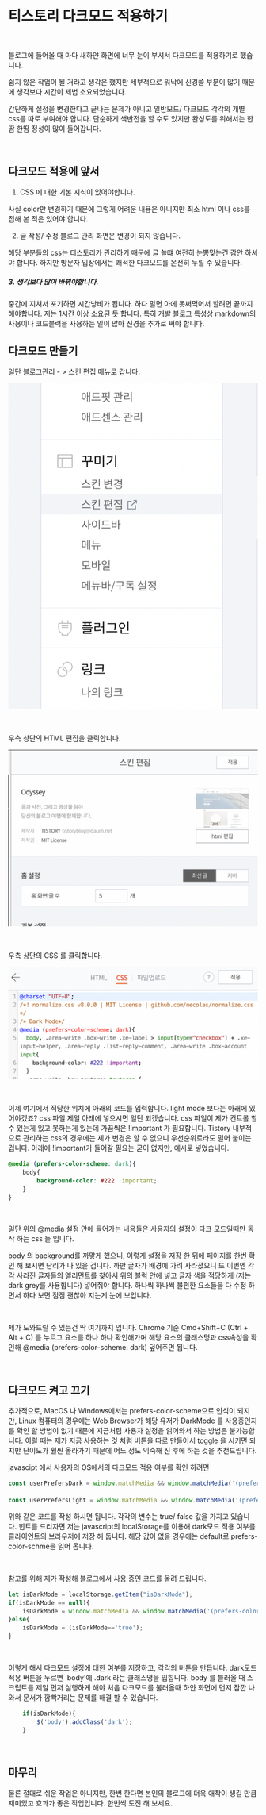 # 티스토리 다크모드 적용하기

​	

블로그에 들어올 때 마다 새하얀 화면에 너무 눈이 부셔서 다크모드를 적용하기로 했습니다.

쉽지 않은 작업이 될 거라고 생각은 했지만 세부적으로 워낙에 신경쓸 부분이 많기 때문에 생각보다 시간이 제법 소요되었습니다.

간단하게 설정을 변경한다고 끝나는 문제가 아니고 일반모드/ 다크모드 각각의 개별 css를 따로 부여해야 합니다. 단순하게 색반전을 할 수도 있지만 완성도를 위해서는 한땀 한땀 정성이 많이 들어갑니다.

​	 

## 다크모드 적용에 앞서

1. CSS 에 대한 기본 지식이 있어야합니다.

사실 color만 변경하기 때문에 그렇게 어려운 내용은 아니지만 최소 html 이나 css를 접해 본 적은 있어야 합니다.

2. 글 작성/ 수정 블로그 관리 화면은 변경이 되지 않습니다.

해당 부분들의 css는 티스토리가 관리하기 때문에 글 쓸떄 여전히 눈뽕맞는건 감안 하셔야 합니다. 하지만 방문자 입장에서는 쾌적한 다크모드를 온전히 누릘 수 있습니다.

##### 3. 생각보다 많이 바꿔야합니다.

중간에 지쳐서 포기하면 시간낭비가 됩니다. 하다 말면 아에 못써먹어서 할려면 끝까지 해야합니다. 저는 1시간 이상 소요된 듯 합니다. 특히 개발 블로그 특성상 markdown의 사용이나 코드블럭을 사용하는 일이 많아 신경을 추가로 써야 합니다.

 

## 다크모드 만들기 

일단 블로그관리 - > 스킨 편집 메뉴로 갑니다.

![img](https://raw.githubusercontent.com/Shane-Park/markdownBlog/master/frontend/HTML-CSS/tistory-dark.assets/img.png)

​	

우측 상단의 HTML 편집을 클릭합니다.

![img](https://raw.githubusercontent.com/Shane-Park/markdownBlog/master/frontend/HTML-CSS/tistory-dark.assets/img-16327139124842.png)

​	

우측 상단의 CSS 를 클릭합니다.

![img](https://raw.githubusercontent.com/Shane-Park/markdownBlog/master/frontend/HTML-CSS/tistory-dark.assets/img-16327139267324.png)

​	

이제 여기에서 적당한 위치에 아래의 코드를 입력합니다. light mode 보다는 아래에 있어야겠죠? css 파일 제일 아래에 넣으시면 일단 되겠습니다. css 파일이 제가 컨트롤 할 수 있는게 있고 못하는게 있는데 가끔씩은 !important 가 필요합니다. Tistory 내부적으로 관리하는 css의 경우에는 제가 변경은 할 수 없으니 우선순위로라도 밀어 붙이는 겁니다. 아래에 !important가 들어갈 필요는 굳이 없지만, 예시로 넣었습니다.

```css
@media (prefers-color-scheme: dark){
	body{
		background-color: #222 !important;
	}
}

```

​	

일단 위의 @media 설정 안에 들어가는 내용들은 사용자의 설정이 다크 모드일때만 동작 하는 css 들 입니다.

body 의 background를 까맣게 했으니, 이렇게 설정을 저장 한 뒤에 페이지를 한번 확인 해 보시면 난리가 나 있을 겁니다. 까만 글자가 배경에 가려 사라졌으니 또 이번엔 각각 사라진 글자들의 엘리먼트를 찾아서 위의 블럭 안에 넣고 글자 색을 적당하게 (저는 dark grey를 사용합니다) 넣어줘야 합니다. 하나씩 하나씩 불편한 요소들을 다 수정 하면서 하다 보면 점점 괜찮아 지는게 눈에 보입니다.

​	

제가 도와드릴 수 있는건 딱 여기까지 입니다. Chrome 기준 Cmd+Shift+C (Ctrl + Alt + C) 를 누르고 요소를 하나 하나 확인해가며 해당 요소의 클래스명과 css속성을 확인해 @media (prefers-color-scheme: dark) 덮어주면 됩니다.

​		

## 다크모드 켜고 끄기 

추가적으로, MacOS 나 Windows에서는 prefers-color-scheme으로 인식이 되지만, Linux 컴퓨터의 경우에는 Web Browser가 해당 유저가 DarkMode 를 사용중인지를 확인 할 방법이 없기 때문에 지금처럼 사용자 설정을 읽어와서 하는 방법은 불가능합니다. 이럴 때는 제가 지금 사용하는 것 처럼 버튼을 따로 만들어서 toggle 을 시키면 되지만 난이도가 훨씬 올라가기 때문에 어느 정도 익숙해 진 후에 하는 것을 추천드립니다.

javascipt 에서 사용자의 OS에서의 다크모드 적용 여부를 확인 하려면

```javascript
const userPrefersDark = window.matchMedia && window.matchMedia('(prefers-color-scheme: dark)').matches;

const userPrefersLight = window.matchMedia && window.matchMedia('(prefers-color-scheme: light)').matches;

```

위와 같은 코드를 작성 하시면 됩니다. 각각의 변수는 true/ false 값을 가지고 있습니다. 힌트를 드리자면 저는 javascript의 localStorage를 이용해 dark모드 적용 여부를 클라이언트의 브라우저에 저장 해 둡니다. 해당 값이 없을 경우에는 default로 prefers-color-schme을 읽어 옵니다.

​	

 참고를 위해 제가 작성해 블로그에서 사용 중인 코드를 올려 드립니다.	

```javascript
let isDarkMode = localStorage.getItem("isDarkMode");
if(isDarkMode == null){
    isDarkMode = window.matchMedia && window.matchMedia('(prefers-color-scheme: dark)').matches;
}else{
    isDarkMode = (isDarkMode=='true');
}		

```

​	

이렇게 해서 다크모드 설정에 대한 여부를 저장하고, 각각의 버튼을 만듭니다. dark모드 적용 버튼을 누르면 'body'에 .dark 라는 클래스명을 입힙니다. body 를 불러올 때 스크립트를 제일 먼저 실행하게 해야 처음 다크모드를 불러올때 하얀 화면에 먼저 잠깐 나와서 문서가 깜빡거리는 문제를 해결 할 수 있습니다.

```javascript
	if(isDarkMode){
		$('body').addClass('dark');
	}

```

​	

## 마무리

물론 절대로 쉬운 작업은 아니지만, 한번 한다면 본인의 블로그에 더욱 애착이 생길 만큼 재미있고 효과가 좋은 작업입니다. 한번씩 도전 해 보세요.

